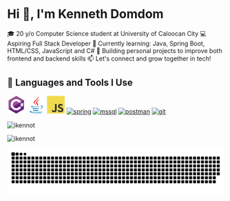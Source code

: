 <h1>Hi 👋, I'm Kenneth Domdom</h1>
<p>🎓 20 y/o Computer Science student at University of Caloocan City 💻 Aspiring Full Stack Developer 🔭 Currently learning: Java, Spring Boot, HTML/CSS, JavaScript and C# 🌱 Building personal projects to improve both frontend and backend skills 📫 Let's connect and grow together in tech!</p>
<h2>🚀 Languages and Tools I Use</h2>
<p><a target="_blank" href="https://raw.githubusercontent.com/devicons/devicon/master/icons/csharp/csharp-original.svg" style="display: inline-block;"><img src="https://raw.githubusercontent.com/devicons/devicon/master/icons/csharp/csharp-original.svg" alt="csharp" width="42" height="42" /></a>
<a target="_blank" href="https://raw.githubusercontent.com/devicons/devicon/master/icons/java/java-original.svg" style="display: inline-block;"><img src="https://raw.githubusercontent.com/devicons/devicon/master/icons/java/java-original.svg" alt="java" width="42" height="42" /></a>
<a target="_blank" href="https://raw.githubusercontent.com/devicons/devicon/master/icons/javascript/javascript-original.svg" style="display: inline-block;"><img src="https://raw.githubusercontent.com/devicons/devicon/master/icons/javascript/javascript-original.svg" alt="javascript" width="42" height="42" /></a>
<a target="_blank" href="https://www.vectorlogo.zone/logos/springio/springio-icon.svg" style="display: inline-block;"><img src="https://www.vectorlogo.zone/logos/springio/springio-icon.svg" alt="spring" width="42" height="42" /></a>
<a target="_blank" href="https://www.svgrepo.com/show/303229/microsoft-sql-server-logo.svg" style="display: inline-block;"><img src="https://www.svgrepo.com/show/303229/microsoft-sql-server-logo.svg" alt="mssql" width="42" height="42" /></a>
<a target="_blank" href="https://www.vectorlogo.zone/logos/getpostman/getpostman-icon.svg" style="display: inline-block;"><img src="https://www.vectorlogo.zone/logos/getpostman/getpostman-icon.svg" alt="postman" width="42" height="42" /></a>
<a target="_blank" href="https://www.vectorlogo.zone/logos/git-scm/git-scm-icon.svg" style="display: inline-block;"><img src="https://www.vectorlogo.zone/logos/git-scm/git-scm-icon.svg" alt="git" width="42" height="42" /></a></p>
<p><img align="center" src="https://github-readme-streak-stats.herokuapp.com/?user=ikennot&" alt="ikennot" /></p>
<p><img src="https://github-readme-stats.vercel.app/api/top-langs?username=ikennot&show_icons=true&locale=en&layout=compact" alt="ikennot" /></p>

<picture>
  <source media="(prefers-color-scheme: dark)" srcset="https://raw.githubusercontent.com/ikennot/ikennot/output/github-snake-dark.svg" />
  <source media="(prefers-color-scheme: light)" srcset="https://raw.githubusercontent.com/ikennot/ikennot/output/github-snake.svg" />
  <img alt="github-snake" src="https://raw.githubusercontent.com/ikennot/ikennot/output/github-snake.svg" />
</picture>
